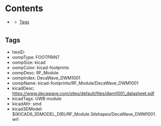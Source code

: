



Contents
========

* [](#)
	* [Tags](#tags)

# 

## Tags

- hexID: 
- oompType: FOOTPRINT
- oompSize: kicad
- oompColor: kicad-footprints
- oompDesc: RF_Module
- oompIndex: DecaWave_DWM1001
- oompName: kicad-footprints/RF_Module/DecaWave_DWM1001
- kicadDesc: https://www.decawave.com/sites/default/files/dwm1001_datasheet.pdf
- kicadTags: UWB module
- kicadAttr: smd
- kicad3DModel: ${KICAD6_3DMODEL_DIR}/RF_Module.3dshapes/DecaWave_DWM1001.wrl
